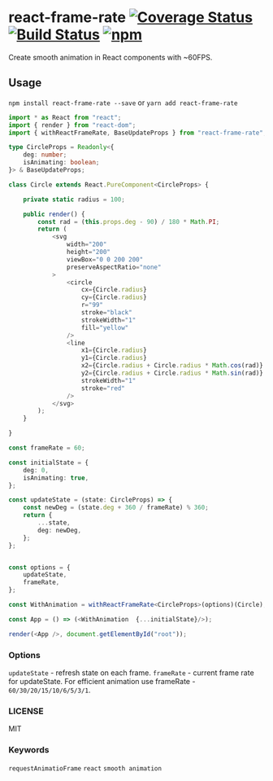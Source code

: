 # react-frame-rate [![Coverage Status](https://coveralls.io/repos/github/stesel/react-frame-rate/badge.svg?branch=master)](https://coveralls.io/github/stesel/react-frame-rate?branch=master) [![Build Status](https://travis-ci.org/stesel/react-frame-rate.svg?branch=master)](https://travis-ci.org/stesel/react-frame-rate) [![npm](https://img.shields.io/npm/v/react-frame-rate.svg)](https://www.npmjs.com/package/react-frame-rate)
Create smooth animation in React components with ~60FPS.

## Usage

`npm install react-frame-rate --save`
or
`yarn add react-frame-rate`

```typescript
import * as React from "react";
import { render } from "react-dom";
import { withReactFrameRate, BaseUpdateProps } from "react-frame-rate";

type CircleProps = Readonly<{
    deg: number;
    isAnimating: boolean;
}> & BaseUpdateProps;

class Circle extends React.PureComponent<CircleProps> {

    private static radius = 100;

    public render() {
        const rad = (this.props.deg - 90) / 180 * Math.PI;
        return (
            <svg
                width="200"
                height="200"
                viewBox="0 0 200 200"
                preserveAspectRatio="none"
            >
                <circle
                    cx={Circle.radius}
                    cy={Circle.radius}
                    r="99"
                    stroke="black"
                    strokeWidth="1"
                    fill="yellow"
                />
                <line
                    x1={Circle.radius}
                    y1={Circle.radius}
                    x2={Circle.radius + Circle.radius * Math.cos(rad)}
                    y2={Circle.radius + Circle.radius * Math.sin(rad)}
                    strokeWidth="1"
                    stroke="red"
                />
            </svg>
        );
    }

}

const frameRate = 60;

const initialState = {
    deg: 0,
    isAnimating: true,
};

const updateState = (state: CircleProps) => {
    const newDeg = (state.deg + 360 / frameRate) % 360;
    return {
        ...state,
        deg: newDeg,
    };
};


const options = {
    updateState,
    frameRate,
};

const WithAnimation = withReactFrameRate<CircleProps>(options)(Circle);

const App = () => (<WithAnimation  {...initialState}/>);

render(<App />, document.getElementById("root"));
```

### Options

`updateState` - refresh state on each frame.
`frameRate` - current frame rate for updateState.
For efficient animation use frameRate - `60/30/20/15/10/6/5/3/1`.

### LICENSE

MIT

### Keywords

`requestAnimatioFrame` `react` `smooth animation`
